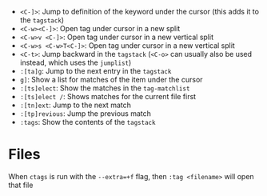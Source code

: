 - `<C-]>`: Jump to definition of the keyword under the cursor (this adds it to the `tagstack`)
- `<C-w><C-]>`: Open tag under cursor in a new split
- `<C-w>v <C-]>`: Open tag under cursor in a new vertical split
- `<C-w>s <C-w>T<C-]>`: Open tag under cursor in a new vertical split
- `<C-t>`: Jump backward in the `tagstack` (`<C-o>` can usually also be used instead, which uses the `jumplist`)
- `:[ta]g`: Jump to the next entry in the `tagstack`
- `g]`: Show a list for matches of the item under the cursor
- `:[ts]elect`: Show the matches in the `tag-matchlist`
- `:[ts]elect /`: Shows matches for the current file first
- `:[tn]ext`: Jump to the next match
- `:[tp]revious`: Jump the previous match
- `:tags`: Show the contents of the `tagstack`

# Files

When `ctags` is run with the `--extra=+f` flag, then `:tag <filename>` will open that file
